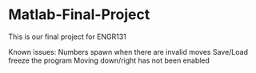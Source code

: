 Matlab-Final-Project
====================
This is our final project for ENGR131


Known issues:
Numbers spawn when there are invalid moves
Save/Load freeze the program
Moving down/right has not been enabled